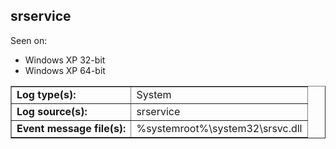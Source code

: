 ## srservice

Seen on:
* Windows XP 32-bit
* Windows XP 64-bit

<table border="1" class="docutils">
  <tbody>
    <tr>
      <td><b>Log type(s):</b></td>
      <td>System</td>
    </tr>
    <tr>
      <td><b>Log source(s):</b></td>
      <td>srservice</td>
    </tr>
    <tr>
      <td><b>Event message file(s):</b></td>
      <td>%systemroot%\system32\srsvc.dll</td>
    </tr>
  </tbody>
</table>

&nbsp;

